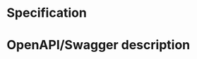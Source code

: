 # Specification

# OpenAPI/Swagger description

<swagger-ui src="https://registration-api.develop.eoepca.org/openapi"/>
